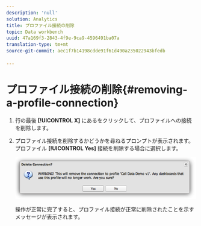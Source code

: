 ```yaml
---
description: 'null'
solution: Analytics
title: プロファイル接続の削除
topic: Data workbench
uuid: 47a169f3-2843-4f9e-9ca9-4596491ba07a
translation-type: tm+mt
source-git-commit: aec1f7b14198cdde91f61d490a235022943bfedb

---
```



# プロファイル接続の削除{#removing-a-profile-connection}

1. 行の最後 **[!UICONTROL X]** にあるをクリックして、プロファイルへの接続を削除します。
1. プロファイル接続を削除するかどうかを尋ねるプロンプトが表示されます。 プロファイル **[!UICONTROL Yes]** 接続を削除する場合に選択します。

   ![](assets/delete_connection.png)

   操作が正常に完了すると、プロファイル接続が正常に削除されたことを示すメッセージが表示されます。
